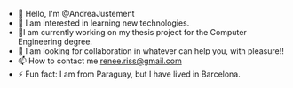 - 👋 Hello, I'm @AndreaJustement
- 👀 I am interested in learning new technologies. 
- 🌱I am currently working on my thesis project for the Computer Engineering degree.
- 💞️ I am looking for collaboration in whatever can help you, with pleasure!!
- 📫 How to contact me renee.riss@gmail.com
- ⚡ Fun fact: I am from Paraguay, but I have lived in Barcelona.

<!---


--->
